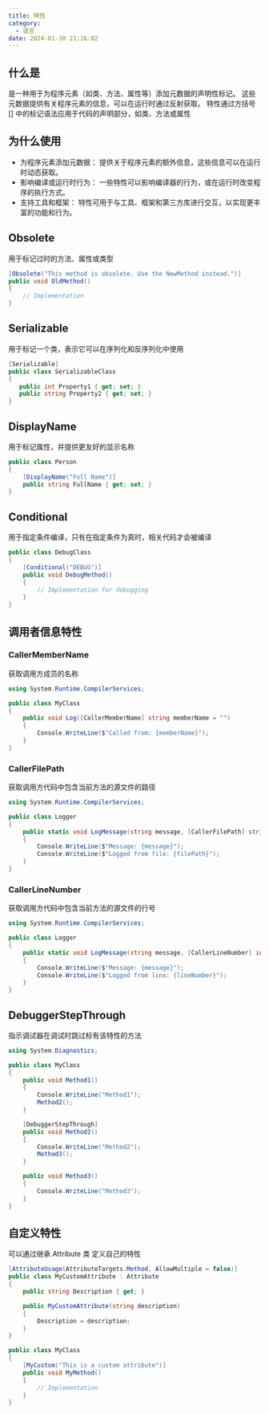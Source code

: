 ```yaml
---
title: 特性
category:
  - 语言
date: 2024-01-30 21:16:02
---
```


## 什么是
是一种用于为程序元素（如类、方法、属性等）添加元数据的声明性标记。
这些元数据提供有关程序元素的信息，可以在运行时通过反射获取。
特性通过方括号 [] 中的标记语法应用于代码的声明部分，如类、方法或属性


## 为什么使用
- 为程序元素添加元数据： 提供关于程序元素的额外信息，这些信息可以在运行时动态获取。
- 影响编译或运行时行为： 一些特性可以影响编译器的行为，或在运行时改变程序的执行方式。
- 支持工具和框架： 特性可用于与工具、框架和第三方库进行交互，以实现更丰富的功能和行为。

## Obsolete
用于标记过时的方法、属性或类型
```csharp
[Obsolete("This method is obsolete. Use the NewMethod instead.")]
public void OldMethod()
{
    // Implementation
}

```

## Serializable
 用于标记一个类，表示它可以在序列化和反序列化中使用
 ```csharp
[Serializable]
public class SerializableClass
{
    public int Property1 { get; set; }
    public string Property2 { get; set; }
}

 ```
 
## DisplayName
用于标记属性，并提供更友好的显示名称
```csharp
public class Person
{
    [DisplayName("Full Name")]
    public string FullName { get; set; }
}

```

## Conditional
用于指定条件编译，只有在指定条件为真时，相关代码才会被编译
```csharp
public class DebugClass
{
    [Conditional("DEBUG")]
    public void DebugMethod()
    {
        // Implementation for debugging
    }
}

```



## 调用者信息特性
### CallerMemberName 
获取调用方成员的名称
```csharp
using System.Runtime.CompilerServices;

public class MyClass
{
    public void Log([CallerMemberName] string memberName = "")
    {
        Console.WriteLine($"Called from: {memberName}");
    }
}

```

### CallerFilePath 
获取调用方代码中包含当前方法的源文件的路径
```csharp
using System.Runtime.CompilerServices;

public class Logger
{
    public static void LogMessage(string message, [CallerFilePath] string filePath = "")
    {
        Console.WriteLine($"Message: {message}");
        Console.WriteLine($"Logged from file: {filePath}");
    }
}

```

### CallerLineNumber 
获取调用方代码中包含当前方法的源文件的行号
```csharp
using System.Runtime.CompilerServices;

public class Logger
{
    public static void LogMessage(string message, [CallerLineNumber] int lineNumber = 0)
    {
        Console.WriteLine($"Message: {message}");
        Console.WriteLine($"Logged from line: {lineNumber}");
    }
}

```

## DebuggerStepThrough 
指示调试器在调试时跳过标有该特性的方法
```csharp
using System.Diagnostics;

public class MyClass
{
    public void Method1()
    {
        Console.WriteLine("Method1");
        Method2();
    }

    [DebuggerStepThrough]
    public void Method2()
    {
        Console.WriteLine("Method2");
        Method3();
    }

    public void Method3()
    {
        Console.WriteLine("Method3");
    }
}

```

## 自定义特性
可以通过继承 Attribute 类 定义自己的特性
```csharp
[AttributeUsage(AttributeTargets.Method, AllowMultiple = false)]
public class MyCustomAttribute : Attribute
{
    public string Description { get; }

    public MyCustomAttribute(string description)
    {
        Description = description;
    }
}

public class MyClass
{
    [MyCustom("This is a custom attribute")]
    public void MyMethod()
    {
        // Implementation
    }
}

```
